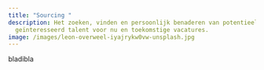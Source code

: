 ```yaml
---
title: "Sourcing "
description: Het zoeken, vinden en persoonlijk benaderen van potentieel
  geïnteresseerd talent voor nu en toekomstige vacatures.
image: /images/leon-overweel-iyajrykw0vw-unsplash.jpg
---
```

bladibla